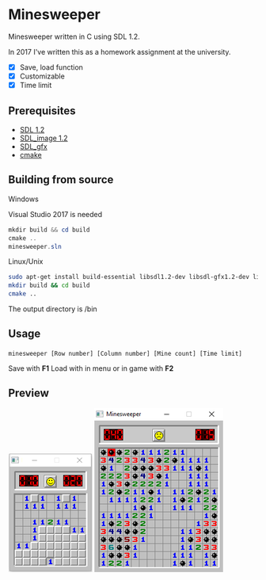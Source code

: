 # Minesweeper
Minesweeper written in C using SDL 1.2.

In 2017 I've written this as a homework assignment at the university.

- [x] Save, load function
- [x] Customizable
- [x] Time limit

## Prerequisites

- [SDL 1.2](https://www.libsdl.org/download-1.2.php)
- [SDL_image 1.2](https://www.libsdl.org/projects/SDL_image/release-1.2.html)
- [SDL_gfx](http://www.ferzkopp.net/wordpress/2016/01/02/sdl_gfx-sdl2_gfx/)
- [cmake](https://cmake.org/)

## Building from source

Windows

Visual Studio 2017 is needed

```powershell
mkdir build && cd build
cmake ..
minesweeper.sln
```

Linux/Unix

```bash
sudo apt-get install build-essential libsdl1.2-dev libsdl-gfx1.2-dev libsdl-image1.2-dev
mkdir build && cd build
cmake ..
```

The output directory is /bin

## Usage

`minesweeper [Row number] [Column number] [Mine count] [Time limit]`

Save with **F1**
Load with in menu or in game with **F2**

## Preview

![1](images/1.png)
![2](images/2.png)
